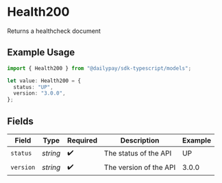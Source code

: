 # Health200

Returns a healthcheck document

## Example Usage

```typescript
import { Health200 } from "@dailypay/sdk-typescript/models";

let value: Health200 = {
  status: "UP",
  version: "3.0.0",
};
```

## Fields

| Field                  | Type                   | Required               | Description            | Example                |
| ---------------------- | ---------------------- | ---------------------- | ---------------------- | ---------------------- |
| `status`               | *string*               | :heavy_check_mark:     | The status of the API  | UP                     |
| `version`              | *string*               | :heavy_check_mark:     | The version of the API | 3.0.0                  |